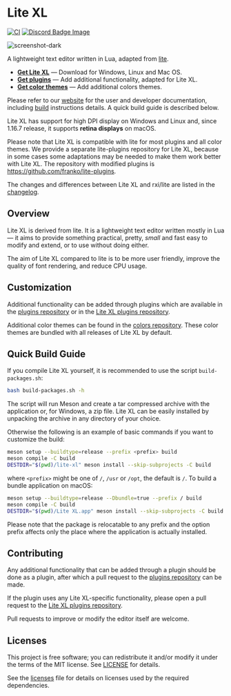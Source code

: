# Lite XL

[![CI]](https://github.com/lite-xl/lite-xl/actions/workflows/build.yml)
[![Discord Badge Image]](https://discord.gg/RWzqC3nx7K)

![screenshot-dark]

A lightweight text editor written in Lua, adapted from [lite].

* **[Get Lite XL]** — Download for Windows, Linux and Mac OS.
* **[Get plugins]** — Add additional functionality, adapted for Lite XL.
* **[Get color themes]** — Add additional colors themes.

Please refer to our [website] for the user and developer documentation,
including [build] instructions details. A quick build guide is described below.

Lite XL has support for high DPI display on Windows and Linux and,
since 1.16.7 release, it supports **retina displays** on macOS.

Please note that Lite XL is compatible with lite for most plugins and all color themes.
We provide a separate lite-plugins repository for Lite XL, because in some cases
some adaptations may be needed to make them work better with Lite XL.
The repository with modified plugins is https://github.com/franko/lite-plugins.

The changes and differences between Lite XL and rxi/lite are listed in the
[changelog].

## Overview

Lite XL is derived from lite.
It is a lightweight text editor written mostly in Lua — it aims to provide
something practical, pretty, *small* and fast easy to modify and extend,
or to use without doing either.

The aim of Lite XL compared to lite is to be more user friendly,
improve the quality of font rendering, and reduce CPU usage.

## Customization

Additional functionality can be added through plugins which are available in
the [plugins repository] or in the [Lite XL plugins repository].

Additional color themes can be found in the [colors repository].
These color themes are bundled with all releases of Lite XL by default.

## Quick Build Guide

If you compile Lite XL yourself, it is recommended to use the script
`build-packages.sh`:

```sh
bash build-packages.sh -h
```

The script will run Meson and create a tar compressed archive with the application or,
for Windows, a zip file. Lite XL can be easily installed
by unpacking the archive in any directory of your choice.

Otherwise the following is an example of basic commands if you want to customize
the build:

```sh
meson setup --buildtype=release --prefix <prefix> build
meson compile -C build
DESTDIR="$(pwd)/lite-xl" meson install --skip-subprojects -C build
```

where `<prefix>` might be one of `/`, `/usr` or `/opt`, the default is `/`.
To build a bundle application on macOS:

```sh
meson setup --buildtype=release --Dbundle=true --prefix / build
meson compile -C build
DESTDIR="$(pwd)/Lite XL.app" meson install --skip-subprojects -C build
```

Please note that the package is relocatable to any prefix and the option prefix
affects only the place where the application is actually installed.

## Contributing

Any additional functionality that can be added through a plugin should be done
as a plugin, after which a pull request to the [plugins repository] can be made.

If the plugin uses any Lite XL-specific functionality,
please open a pull request to the [Lite XL plugins repository].

Pull requests to improve or modify the editor itself are welcome.

## Licenses

This project is free software; you can redistribute it and/or modify it under
the terms of the MIT license. See [LICENSE] for details.

See the [licenses] file for details on licenses used by the required dependencies.


[CI]:                         https://github.com/lite-xl/lite-xl/actions/workflows/build.yml/badge.svg
[Discord Badge Image]:        https://img.shields.io/discord/847122429742809208?label=discord&logo=discord
[screenshot-dark]:            https://user-images.githubusercontent.com/433545/111063905-66943980-84b1-11eb-9040-3876f1133b20.png
[lite]:                       https://github.com/rxi/lite
[website]:                    https://lite-xl.github.io
[build]:                      https://lite-xl.github.io/en/documentation/build/
[Get Lite XL]:                https://github.com/franko/lite-xl/releases/latest
[Get plugins]:                https://github.com/franko/lite-plugins
[Get color themes]:           https://github.com/rxi/lite-colors
[changelog]:                  https://github.com/franko/lite-xl/blob/master/changelog.md
[Lite XL plugins repository]: https://github.com/franko/lite-plugins
[plugins repository]:         https://github.com/rxi/lite-plugins
[colors repository]:          https://github.com/rxi/lite-colors
[LICENSE]:                    LICENSE
[licenses]:                   licenses/licenses.md
